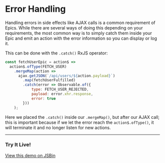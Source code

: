 # Error Handling

Handling errors in side effects like AJAX calls is a common requirement of Epics. While there are several ways of doing this depending on your requirements, the most common way is to simply catch them inside your Epic and emit an action with the error information so you can display or log it.

This can be done with the `.catch()` RxJS operator:

```js
const fetchUserEpic = action$ =>
  action$.ofType(FETCH_USER)
    .mergeMap(action =>
	  ajax.getJSON(`/api/users/${action.payload}`)
        .map(fetchUserFulfilled)
        .catch(error => Observable.of({
        	type: FETCH_USER_REJECTED,
        	payload: error.xhr.response,
        	error: true
        }))
    );
```

Here we placed the `.catch()` inside our `.mergeMap()`, but after our AJAX call; this is important because if we let the error reach the `action$.ofType()`, it will terminate it and no longer listen for new actions.

***

### Try It Live!

<a class="jsbin-embed" href="https://jsbin.com/yuleju/embed?js,output&height=500px">View this demo on JSBin</a><script src="https://static.jsbin.com/js/embed.min.js?3.37.0"></script>

